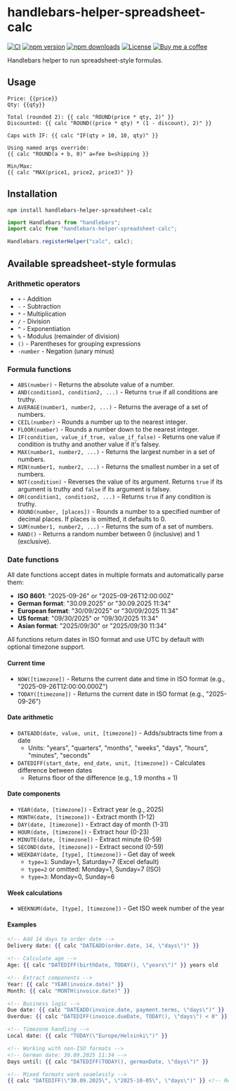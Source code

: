 # handlebars-helper-spreadsheet-calc

[![CI](https://github.com/anttiviljami/handlebars-helper-spreadsheet-calc/workflows/CI/badge.svg)](https://github.com/anttiviljami/handlebars-helper-spreadsheet-calc/actions?query=workflow%3ACI)
[![npm version](https://img.shields.io/npm/v/handlebars-helper-spreadsheet-calc.svg)](https://www.npmjs.com/package/handlebars-helper-spreadsheet-calc)
[![npm downloads](https://img.shields.io/npm/dw/handlebars-helper-spreadsheet-calc)](https://www.npmjs.com/package/handlebars-helper-spreadsheet-calc)
[![License](http://img.shields.io/:license-mit-blue.svg)](https://github.com/anttiviljami/handlebars-helper-spreadsheet-calc/blob/master/LICENSE)
[![Buy me a coffee](https://img.shields.io/badge/donate-buy%20me%20a%20coffee-orange)](https://buymeacoff.ee/anttiviljami)

Handlebars helper to run spreadsheet-style formulas.

## Usage

```
Price: {{price}}
Qty: {{qty}}

Total (rounded 2): {{ calc "ROUND(price * qty, 2)" }}
Discounted: {{ calc "ROUND((price * qty) * (1 - discount), 2)" }}

Caps with IF: {{ calc "IF(qty > 10, 10, qty)" }}

Using named args override:
{{ calc "ROUND(a + b, 0)" a=fee b=shipping }}

Min/Max:
{{ calc "MAX(price1, price2, price3)" }}
```

## Installation

```
npm install handlebars-helper-spreadsheet-calc
```

```js
import Handlebars from "handlebars";
import calc from "handlebars-helper-spreadsheet-calc";

Handlebars.registerHelper("calc", calc);
```

## Available spreadsheet-style formulas

### Arithmetic operators

- `+` - Addition
- `-` - Subtraction
- `*` - Multiplication
- `/` - Division
- `^` - Exponentiation
- `%` - Modulus (remainder of division)
- `()` - Parentheses for grouping expressions
- `-number` - Negation (unary minus)

### Formula functions

- `ABS(number)` - Returns the absolute value of a number.
- `AND(condition1, condition2, ...)` - Returns `true` if all conditions are truthy.
- `AVERAGE(number1, number2, ...)` - Returns the average of a set of numbers.
- `CEIL(number)` - Rounds a number up to the nearest integer.
- `FLOOR(number)` - Rounds a number down to the nearest integer.
- `IF(condition, value_if_true, value_if_false)` - Returns one value if condition is truthy and another value if it's falsey.
- `MAX(number1, number2, ...)` - Returns the largest number in a set of numbers.
- `MIN(number1, number2, ...)` - Returns the smallest number in a set of numbers.
- `NOT(condition)` - Reverses the value of its argument. Returns `true` if its argument is truthy and `false` if its argument is falsey.
- `OR(condition1, condition2, ...)` - Returns `true` if any condition is truthy.
- `ROUND(number, [places])` - Rounds a number to a specified number of decimal places. If places is omitted, it defaults to 0.
- `SUM(number1, number2, ...)` - Returns the sum of a set of numbers.
- `RAND()` - Returns a random number between 0 (inclusive) and 1 (exclusive).

### Date functions

All date functions accept dates in multiple formats and automatically parse them:
- **ISO 8601**: "2025-09-26" or "2025-09-26T12:00:00Z"
- **German format**: "30.09.2025" or "30.09.2025 11:34"
- **European format**: "30/09/2025" or "30/09/2025 11:34"
- **US format**: "09/30/2025" or "09/30/2025 11:34"
- **Asian format**: "2025/09/30" or "2025/09/30 11:34"

All functions return dates in ISO format and use UTC by default with optional timezone support.

#### Current time
- `NOW([timezone])` - Returns the current date and time in ISO format (e.g., "2025-09-26T12:00:00.000Z")
- `TODAY([timezone])` - Returns the current date in ISO format (e.g., "2025-09-26")

#### Date arithmetic
- `DATEADD(date, value, unit, [timezone])` - Adds/subtracts time from a date
  - Units: "years", "quarters", "months", "weeks", "days", "hours", "minutes", "seconds"
- `DATEDIFF(start_date, end_date, unit, [timezone])` - Calculates difference between dates
  - Returns floor of the difference (e.g., 1.9 months = 1)

#### Date components
- `YEAR(date, [timezone])` - Extract year (e.g., 2025)
- `MONTH(date, [timezone])` - Extract month (1-12)
- `DAY(date, [timezone])` - Extract day of month (1-31)
- `HOUR(date, [timezone])` - Extract hour (0-23)
- `MINUTE(date, [timezone])` - Extract minute (0-59)
- `SECOND(date, [timezone])` - Extract second (0-59)
- `WEEKDAY(date, [type], [timezone])` - Get day of week
  - `type=1`: Sunday=1, Saturday=7 (Excel default)
  - `type=2` or omitted: Monday=1, Sunday=7 (ISO)
  - `type=3`: Monday=0, Sunday=6

#### Week calculations
- `WEEKNUM(date, [type], [timezone])` - Get ISO week number of the year

#### Examples

```handlebars
<!-- Add 14 days to order date -->
Delivery date: {{ calc "DATEADD(order.date, 14, \"days\")" }}

<!-- Calculate age -->
Age: {{ calc "DATEDIFF(birthDate, TODAY(), \"years\")" }} years old

<!-- Extract components -->
Year: {{ calc "YEAR(invoice.date)" }}
Month: {{ calc "MONTH(invoice.date)" }}

<!-- Business logic -->
Due date: {{ calc "DATEADD(invoice.date, payment.terms, \"days\")" }}
Overdue: {{ calc "DATEDIFF(invoice.dueDate, TODAY(), \"days\") < 0" }}

<!-- Timezone handling -->
Local date: {{ calc "TODAY(\"Europe/Helsinki\")" }}

<!-- Working with non-ISO formats -->
<!-- German date: 30.09.2025 11:34 -->
Days until: {{ calc "DATEDIFF(TODAY(), germanDate, \"days\")" }}

<!-- Mixed formats work seamlessly -->
{{ calc "DATEDIFF(\"30.09.2025\", \"2025-10-05\", \"days\")" }} <!-- Returns: 5 -->
```
